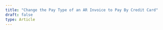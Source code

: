 ```yaml
---
title: "Change the Pay Type of an AR Invoice to Pay By Credit Card"
draft: false
type: Article
---
```


